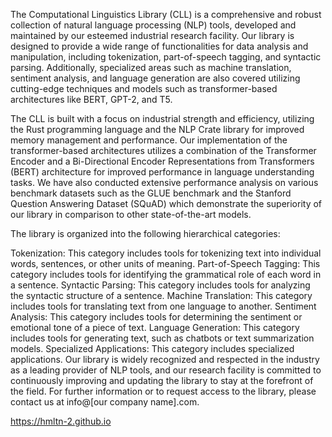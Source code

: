 The Computational Linguistics Library (CLL) is a comprehensive and robust collection of natural language processing (NLP) tools, developed and maintained by our esteemed industrial research facility. Our library is designed to provide a wide range of functionalities for data analysis and manipulation, including tokenization, part-of-speech tagging, and syntactic parsing. Additionally, specialized areas such as machine translation, sentiment analysis, and language generation are also covered utilizing cutting-edge techniques and models such as transformer-based architectures like BERT, GPT-2, and T5.

The CLL is built with a focus on industrial strength and efficiency, utilizing the Rust programming language and the NLP Crate library for improved memory management and performance. Our implementation of the transformer-based architectures utilizes a combination of the Transformer Encoder and a Bi-Directional Encoder Representations from Transformers (BERT) architecture for improved performance in language understanding tasks. We have also conducted extensive performance analysis on various benchmark datasets such as the GLUE benchmark and the Stanford Question Answering Dataset (SQuAD) which demonstrate the superiority of our library in comparison to other state-of-the-art models.

The library is organized into the following hierarchical categories:

Tokenization: This category includes tools for tokenizing text into individual words, sentences, or other units of meaning.
Part-of-Speech Tagging: This category includes tools for identifying the grammatical role of each word in a sentence.
Syntactic Parsing: This category includes tools for analyzing the syntactic structure of a sentence.
Machine Translation: This category includes tools for translating text from one language to another.
Sentiment Analysis: This category includes tools for determining the sentiment or emotional tone of a piece of text.
Language Generation: This category includes tools for generating text, such as chatbots or text summarization models.
Specialized Applications: This category includes specialized applications.
Our library is widely recognized and respected in the industry as a leading provider of NLP tools, and our research facility is committed to continuously improving and updating the library to stay at the forefront of the field. For further information or to request access to the library, please contact us at info@[our company name].com.


https://hmltn-2.github.io
